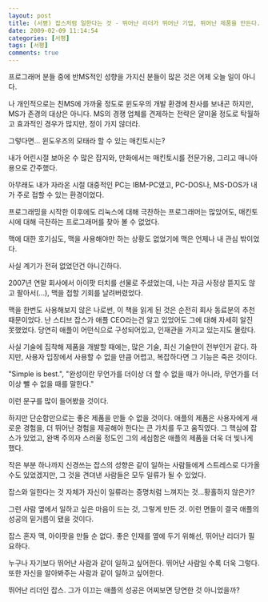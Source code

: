 ```yaml
---
layout: post
title: (서평) 잡스처럼 일한다는 것 - 뛰어난 리더가 뛰어난 기업, 뛰어난 제품을 만든다.
date: 2009-02-09 11:14:54
categories: [서평]
tags: [서평]
comments: true
---
```


프로그래머 분들 중에 반MS적인 성향을 가지신 분들이 많은 것은 어제 오늘 일이 아니다.

나 개인적으로는 친MS에 가까울 정도로 윈도우의 개발 환경에 찬사를 보내곤 하지만, MS가 존경의 대상은 아니다.
MS의 경쟁 업체를 견제하는 전략은 얄미울 정도로 탁월하고 효과적인 경우가 많지만, 정이 가지 않더라.

그렇다면... 윈도우즈의 모태라 할 수 있는 매킨토시는?

내가 어린시절 보아온 수 많은 잡지와, 만화에서는 매킨토시를 전문가용, 그리고 매니아용으로 간주했다.

아무래도 내가 자라온 시절 대중적인 PC는 IBM-PC였고, PC-DOS나, MS-DOS가 내가 주로 접할 수 있는 환경이었다.

프로그래밍을 시작한 이후에도 리눅스에 대해 극찬하는 프로그래머는 많았어도, 매킨토시에 대해 극찬하는 프로그래머를 찾아 볼 수 없었다.

맥에 대한 호기심도, 맥을 사용해야만 하는 상황도 없었기에 맥은 언제나 내 관심 밖이었다.

사실 계기가 전혀 없었던건 아니긴하다. 

2007년 연말 회사에서 아이팟 터치를 선물로 주셨었는데, 나는 자금 사정상 뜯지도 않고 팔아서(...), 맥을 접할 기회를 날려버렸었다.

맥을 한번도 사용해보지 않은 나로썬, 이 책을 읽게 된 것은 순전히 회사 동료분의 추천 때문이었다.
난 스티브 잡스가 애플 CEO라는건 알고 있었어도 그에 대해 자세히 알진 못했었다. 당연히 애플이 어떤식으로 구성되어있고, 인재관을 가지고 있는지도 몰랐다.

사실 기술에 집착해 제품을 개발할 때에는, 많은 기술, 최신 기술만이 전부인거 같다. 하지만, 사용자 입장에서 사용할 수 없을 만큼 어렵고, 복잡하다면 그 기능은 죽은 것이다. 

"Simple is best.", "완성이란 무언가를 더이상 더 할 수 없을 때가 아니라, 무언가를 더이상 뺄 수 없을 때를 말한다."

이런 문구를 많이 들어봤을 것이다.

하지만 단순함만으로는 좋은 제품을 만들 수 없을 것이다.
애플의 제품은 사용자에게 새로운 경험을, 더 뛰어난 경험을 제공해야 한다는 큰 가치를 두고 움직였다.
그 핵심에 잡스가 있었고, 완벽 주의자 스러울 정도인 그의 세심함은 애플의 제품을 더욱 더 빛나게 했다.

작은 부분 하나까지 신경쓰는 잡스의 성향은 같이 일하는 사람들에게 스트레스로 다가올 수도 있었겠지만, 그 것을 견뎌낸 사람들은 모두 일류가 될 수 있었다.

잡스와 일한다는 것 자체가 자신이 일류라는 증명처럼 느껴지는 것...황홀하지 않은가?

그런 사람 옆에서 일하고 싶은 마음이 드는 것, 그렇게 만든 것. 이런 면들이 결국 애플의 성공의 밑거름이 됐을 것이다.

잡스 혼자 맥, 아이팟을 만들 순 없다. 좋은 인재를 옆에 두기 위해선, 뛰어난 리더가 필요하다.

누구나 자기보다 뛰어난 사람과 같이 일하고 싶어한다. 뛰어난 사람일 수록 더욱 그렇다. 또한 자신을 알아봐주는 사람과 같이 일하고 싶어한다.

뛰어난 리더인 잡스. 그가 이끄는 애플의 성공은 어찌보면 당연한 것 아니었을까?